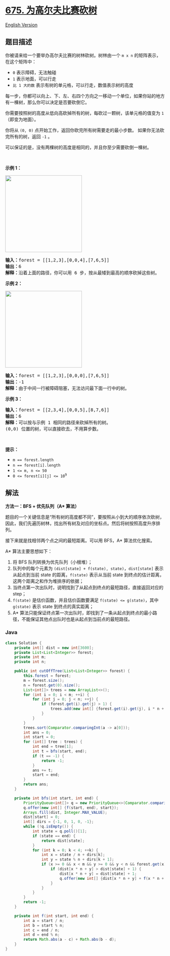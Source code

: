 # [675. 为高尔夫比赛砍树](https://leetcode.cn/problems/cut-off-trees-for-golf-event)

[English Version](/solution/0600-0699/0675.Cut%20Off%20Trees%20for%20Golf%20Event/README_EN.md)

## 题目描述

<p>你被请来给一个要举办高尔夫比赛的树林砍树。树林由一个 <code>m x n</code> 的矩阵表示， 在这个矩阵中：</p>

<ul>
	<li><code>0</code> 表示障碍，无法触碰</li>
	<li><code>1</code> 表示地面，可以行走</li>
	<li><code>比 1 大的数</code> 表示有树的单元格，可以行走，数值表示树的高度</li>
</ul>

<p>每一步，你都可以向上、下、左、右四个方向之一移动一个单位，如果你站的地方有一棵树，那么你可以决定是否要砍倒它。</p>

<p>你需要按照树的高度从低向高砍掉所有的树，每砍过一颗树，该单元格的值变为 <code>1</code>（即变为地面）。</p>

<p>你将从 <code>(0, 0)</code> 点开始工作，返回你砍完所有树需要走的最小步数。 如果你无法砍完所有的树，返回 <code>-1</code> 。</p>

<p>可以保证的是，没有两棵树的高度是相同的，并且你至少需要砍倒一棵树。</p>

<p> </p>

<p><strong>示例 1：</strong></p>
<img alt="" src="https://fastly.jsdelivr.net/gh/doocs/leetcode@main/solution/0600-0699/0675.Cut%20Off%20Trees%20for%20Golf%20Event/images/trees1.jpg" style="width: 242px; height: 242px;" />
<pre>
<strong>输入：</strong>forest = [[1,2,3],[0,0,4],[7,6,5]]
<strong>输出：</strong>6
<strong>解释：</strong>沿着上面的路径，你可以用 6 步，按从最矮到最高的顺序砍掉这些树。</pre>

<p><strong>示例 2：</strong></p>
<img alt="" src="https://fastly.jsdelivr.net/gh/doocs/leetcode@main/solution/0600-0699/0675.Cut%20Off%20Trees%20for%20Golf%20Event/images/trees2.jpg" style="width: 242px; height: 242px;" />
<pre>
<strong>输入：</strong>forest = [[1,2,3],[0,0,0],[7,6,5]]
<strong>输出：</strong>-1
<strong>解释：</strong>由于中间一行被障碍阻塞，无法访问最下面一行中的树。
</pre>

<p><strong>示例 3：</strong></p>

<pre>
<strong>输入：</strong>forest = [[2,3,4],[0,0,5],[8,7,6]]
<strong>输出：</strong>6
<strong>解释：</strong>可以按与示例 1 相同的路径来砍掉所有的树。
(0,0) 位置的树，可以直接砍去，不用算步数。
</pre>

<p> </p>

<p><strong>提示：</strong></p>

<ul>
	<li><code>m == forest.length</code></li>
	<li><code>n == forest[i].length</code></li>
	<li><code>1 <= m, n <= 50</code></li>
	<li><code>0 <= forest[i][j] <= 10<sup>9</sup></code></li>
</ul>

## 解法

**方法一：BFS + 优先队列（A\* 算法）**

题目的一个关键信息是“所有树的高度都不同”，要按照从小到大的顺序依次砍树，因此，我们先遍历树林，找出所有树及对应的坐标点。然后将树按照高度升序排列。

接下来就是找相邻两个点之间的最短距离。可以用 BFS，A\* 算法优化搜索。

A\* 算法主要思想如下：

1. 将 BFS 队列转换为优先队列（小根堆）；
1. 队列中的每个元素为 `(dist[state] + f(state), state)`，`dist[state]` 表示从起点到当前 state 的距离，`f(state)` 表示从当前 state 到终点的估计距离，这两个距离之和作为堆排序的依据；
1. 当终点第一次出队时，说明找到了从起点到终点的最短路径，直接返回对应的 step；
1. `f(state)` 是估价函数，并且估价函数要满足 `f(state) <= g(state)`，其中 `g(state)` 表示 state 到终点的真实距离；
1. A\* 算法只能保证终点第一次出队时，即找到了一条从起点到终点的最小路径，不能保证其他点出队时也是从起点到当前点的最短路径。

### **Java**

```java
class Solution {
    private int[] dist = new int[3600];
    private List<List<Integer>> forest;
    private int m;
    private int n;

    public int cutOffTree(List<List<Integer>> forest) {
        this.forest = forest;
        m = forest.size();
        n = forest.get(0).size();
        List<int[]> trees = new ArrayList<>();
        for (int i = 0; i < m; ++i) {
            for (int j = 0; j < n; ++j) {
                if (forest.get(i).get(j) > 1) {
                    trees.add(new int[] {forest.get(i).get(j), i * n + j});
                }
            }
        }
        trees.sort(Comparator.comparingInt(a -> a[0]));
        int ans = 0;
        int start = 0;
        for (int[] tree : trees) {
            int end = tree[1];
            int t = bfs(start, end);
            if (t == -1) {
                return -1;
            }
            ans += t;
            start = end;
        }
        return ans;
    }

    private int bfs(int start, int end) {
        PriorityQueue<int[]> q = new PriorityQueue<>(Comparator.comparingInt(a -> a[0]));
        q.offer(new int[] {f(start, end), start});
        Arrays.fill(dist, Integer.MAX_VALUE);
        dist[start] = 0;
        int[] dirs = {-1, 0, 1, 0, -1};
        while (!q.isEmpty()) {
            int state = q.poll()[1];
            if (state == end) {
                return dist[state];
            }
            for (int k = 0; k < 4; ++k) {
                int x = state / n + dirs[k];
                int y = state % n + dirs[k + 1];
                if (x >= 0 && x < m && y >= 0 && y < n && forest.get(x).get(y) > 0) {
                    if (dist[x * n + y] > dist[state] + 1) {
                        dist[x * n + y] = dist[state] + 1;
                        q.offer(new int[] {dist[x * n + y] + f(x * n + y, end), x * n + y});
                    }
                }
            }
        }
        return -1;
    }

    private int f(int start, int end) {
        int a = start / n;
        int b = start % n;
        int c = end / n;
        int d = end % n;
        return Math.abs(a - c) + Math.abs(b - d);
    }
}
```

